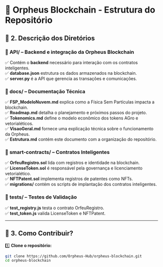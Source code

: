 # 📂 **Orpheus Blockchain - Estrutura do Repositório**  

## 📌 **2. Descrição dos Diretórios**  

### 📂 **API/** – Backend e integração da Orpheus Blockchain  
✅ Contém o **backend** necessário para interação com os contratos inteligentes.  
✅ **database.json** estrutura os dados armazenados na blockchain.  
✅ **server.py** é a API que gerencia as transações e comunicações.  

### 📂 **docs/** – Documentação Técnica  
✅ **FSP_ModeloNuvem.md** explica como a Física Sem Partículas impacta a blockchain.  
✅ **Roadmap.md** detalha o planejamento e próximos passos do projeto.  
✅ **Tokenomics.md** define o modelo econômico dos tokens AGro e vetorialéticos.  
✅ **VisaoGeral.md** fornece uma explicação técnica sobre o funcionamento da Orpheus.  
✅ **Estrutura.md** contém este documento com a organização do repositório.  

### 📂 **smart-contracts/** – Contratos Inteligentes  
✅ **OrfeuRegistro.sol** lida com registros e identidade na blockchain.  
✅ **LicenseToken.sol** é responsável pela governança e licenciamento vetorialético.  
✅ **NFTPatent.sol** implementa registros de patentes como NFTs.  
✅ **migrations/** contém os scripts de implantação dos contratos inteligentes.  

### 📂 **tests/** – Testes de Validação  
✅ **test_registry.js** testa o contrato OrfeuRegistro.  
✅ **test_token.js** valida LicenseToken e NFTPatent.  

---

## 📌 **3. Como Contribuir?**  

1️⃣ **Clone o repositório:**  
```bash
git clone https://github.com/Orpheus-Hub/orpheus-blockchain.git
cd orpheus-blockchain



